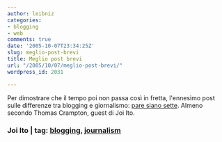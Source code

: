 ```yaml
---
author: leibniz
categories:
- blogging
- web
comments: true
date: '2005-10-07T23:34:25Z'
slug: meglio-post-brevi
title: Meglio post brevi
url: "/2005/10/07/meglio-post-brevi/"
wordpress_id: 2031

---
```

Per dimostrare che il tempo poi non passa così in fretta, l'ennesimo post sulle differenze tra blogging e giornalismo: [pare siano sette](https://joi.ito.com/archives/2005/10/04/blogging_vs_journalism.html). Almeno secondo Thomas Crampton, guest di Joi Ito.


### Joi Ito | tag: [blogging](https://www.technorati.com/tags/blogging), [journalism](https://www.technorati.com/tags/journalism)
